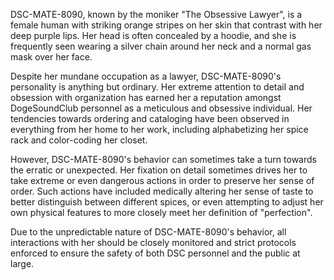 DSC-MATE-8090, known by the moniker "The Obsessive Lawyer", is a female human with striking orange stripes on her skin that contrast with her deep purple lips. Her head is often concealed by a hoodie, and she is frequently seen wearing a silver chain around her neck and a normal gas mask over her face. 

Despite her mundane occupation as a lawyer, DSC-MATE-8090's personality is anything but ordinary. Her extreme attention to detail and obsession with organization has earned her a reputation amongst DogeSoundClub personnel as a meticulous and obsessive individual. Her tendencies towards ordering and cataloging have been observed in everything from her home to her work, including alphabetizing her spice rack and color-coding her closet.

However, DSC-MATE-8090's behavior can sometimes take a turn towards the erratic or unexpected. Her fixation on detail sometimes drives her to take extreme or even dangerous actions in order to preserve her sense of order. Such actions have included medically altering her sense of taste to better distinguish between different spices, or even attempting to adjust her own physical features to more closely meet her definition of "perfection".

Due to the unpredictable nature of DSC-MATE-8090's behavior, all interactions with her should be closely monitored and strict protocols enforced to ensure the safety of both DSC personnel and the public at large.